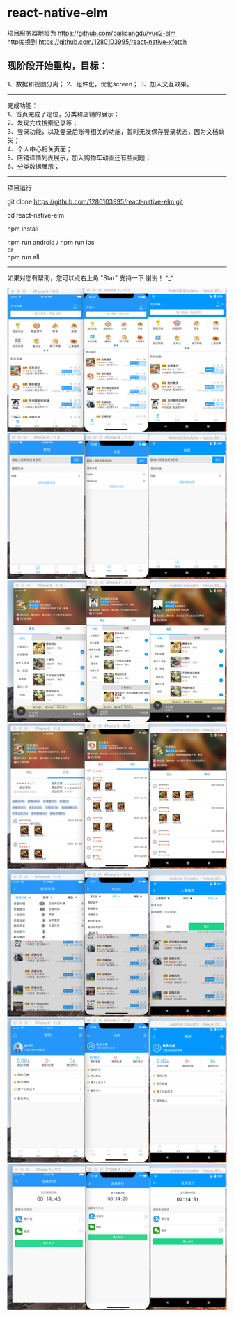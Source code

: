 # react-native-elm


项目服务器地址为 https://github.com/bailicangdu/vue2-elm <br>
http库换到 https://github.com/1280103995/react-native-xfetch


## 现阶段开始重构，目标：
1、数据和视图分离；
2、组件化，优化screen；
3、加入交互效果。

--------------

完成功能：<br>
 1、首页完成了定位，分类和店铺的展示；<br>
 2、发现完成搜索记录等；<br>
 3、登录功能，以及登录后账号相关的功能，暂时无发保存登录状态，因为文档缺失；<br>
 4、个人中心相关页面；<br>
 5、店铺详情列表展示，加入购物车动画还有些问题；<br>
 6、分类数据展示；<br>

---------------

项目运行
 
 git clone https://github.com/1280103995/react-native-elm.git

 cd react-native-elm

 npm install

 npm run android / npm run ios<br>
 or<br>
 npm run all

-----------------

如果对您有帮助，您可以点右上角 "Star" 支持一下 谢谢！ ^_^


![image](https://github.com/1280103995/react-native-elm/blob/master/screenshot/1%E9%A6%96%E9%A1%B5.png)
![image](https://github.com/1280103995/react-native-elm/blob/master/screenshot/2%E5%8F%91%E7%8E%B0.png)
![image](https://github.com/1280103995/react-native-elm/blob/master/screenshot/3-1%E5%BA%97%E9%93%BA%E8%AF%A6%E6%83%85.png)
![image](https://github.com/1280103995/react-native-elm/blob/master/screenshot/3-2%E5%BA%97%E9%93%BA%E8%AF%84%E8%AE%BA.png)
![image](https://github.com/1280103995/react-native-elm/blob/master/screenshot/4%E5%88%86%E7%B1%BB.png)
![image](https://github.com/1280103995/react-native-elm/blob/master/screenshot/5%E4%B8%AA%E4%BA%BA%E4%B8%AD%E5%BF%83.png)
![image](https://github.com/1280103995/react-native-elm/blob/master/screenshot/6%E6%94%AF%E4%BB%98%E9%A1%B5%E9%9D%A2.png)



